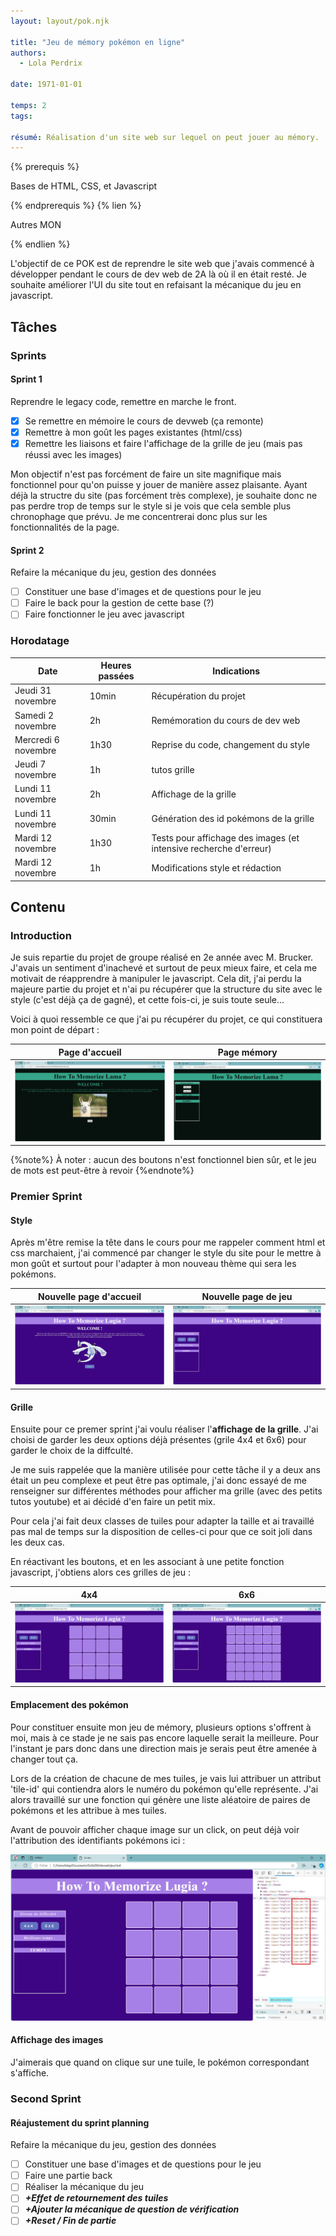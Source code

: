 ```yaml
---
layout: layout/pok.njk

title: "Jeu de mémory pokémon en ligne"
authors:
  - Lola Perdrix

date: 1971-01-01

temps: 2
tags:

résumé: Réalisation d'un site web sur lequel on peut jouer au mémory.
---
```


{% prerequis %}

Bases de HTML, CSS, et Javascript

{% endprerequis %}
{% lien %}

Autres MON

{% endlien %}

L'objectif de ce POK est de reprendre le site web que j'avais commencé à développer pendant le cours de dev web de 2A là où il en était resté. Je souhaite améliorer l'UI du site tout en refaisant la mécanique du jeu en javascript.

## Tâches

### Sprints

#### Sprint 1

Reprendre le legacy code, remettre en marche le front.

- [x] Se remettre en mémoire le cours de devweb (ça remonte)
- [x] Remettre à mon goût les pages existantes (html/css)
- [x] Remettre les liaisons et faire l'affichage de la grille de jeu (mais pas réussi avec les images)

Mon objectif n'est pas forcément de faire un site magnifique mais fonctionnel pour qu'on puisse y jouer de manière assez plaisante. Ayant déjà la structre du site (pas forcément très complexe), je souhaite donc ne pas perdre trop de temps sur le style si je vois que cela semble plus chronophage que prévu. Je me concentrerai donc plus sur les fonctionnalités de la page.

#### Sprint 2

Refaire la mécanique du jeu, gestion des données

- [ ] Constituer une base d'images et de questions pour le jeu
- [ ] Faire le back pour la gestion de cette base (?)
- [ ] Faire fonctionner le jeu avec javascript

### Horodatage

| Date | Heures passées | Indications |
|----|-----|-----|
| Jeudi 31 novembre | 10min | Récupération du projet |
| Samedi 2 novembre | 2h | Remémoration du cours de dev web |
| Mercredi 6 novembre  | 1h30  | Reprise du code, changement du style |
| Jeudi 7 novembre  | 1h | tutos grille |
| Lundi 11 novembre | 2h | Affichage de la grille |
| Lundi 11 novembre | 30min| Génération des id pokémons de la grille |
| Mardi 12 novembre | 1h30 | Tests pour affichage des images (et intensive recherche d'erreur)|
| Mardi 12 novembre | 1h | Modifications style et rédaction |

## Contenu

### Introduction

Je suis repartie du projet de groupe réalisé en 2e année avec M. Brucker. J'avais un sentiment d'inachevé et surtout de peux mieux faire, et cela me motivait de réapprendre à manipuler le javascript. Cela dit, j'ai perdu la majeure partie du projet et n'ai pu récupérer que la structure du site avec le style (c'est déjà ça de gagné), et cette fois-ci, je suis toute seule...

Voici à quoi ressemble ce que j'ai pu récupérer du projet, ce qui constituera mon point de départ :

| Page d'accueil | Page mémory |
|----------------|-------------|
| ![site](html_depart.jpg) | ![site](jeu_depart.jpg) |

{%note%}
À noter : aucun des boutons n'est fonctionnel bien sûr, et le jeu de mots est peut-être à revoir
{%endnote%}

### Premier Sprint

#### Style

Après m'être remise la tête dans le cours pour me rappeler comment html et css marchaient, j'ai commencé par changer le style du site pour le mettre à mon goût et surtout pour l'adapter à mon nouveau thème qui sera les pokémons.

| Nouvelle page d'accueil | Nouvelle page de jeu |
|----------------|-------------|
| ![style](accueil_style.jpg) | ![style](jeu_style.jpg) |

#### Grille

Ensuite pour ce premer sprint j'ai voulu réaliser l'**affichage de la grille**. J'ai choisi de garder les deux options déjà présentes (grile 4x4 et 6x6) pour garder le choix de la diffculté.

Je me suis rappelée que la manière utilisée pour cette tâche il y a deux ans était un peu complexe et peut être pas optimale, j'ai donc essayé de me renseigner sur différentes méthodes pour afficher ma grille (avec des petits tutos youtube) et ai décidé d'en faire un petit mix.

Pour cela j'ai fait deux classes de tuiles pour adapter la taille et ai travaillé pas mal de temps sur la disposition de celles-ci pour que ce soit joli dans les deux cas.

En réactivant les boutons, et en les associant à une petite fonction javascript, j'obtiens alors ces grilles de jeu :

| 4x4 | 6x6 |
|----------------|-------------|
| ![style](4x4.jpg) | ![style](6x6.jpg) |

#### Emplacement des pokémon

Pour constituer ensuite mon jeu de mémory, plusieurs options s'offrent à moi, mais à ce stade je ne sais pas encore laquelle serait la meilleure. Pour l'instant je pars donc dans une direction mais je serais peut être amenée à changer tout ça.

Lors de la création de chacune de mes tuiles, je vais lui attribuer un attribut 'tile-id' qui contiendra alors le numéro du pokémon qu'elle représente.
J'ai alors travaillé sur une fonction qui génère une liste aléatoire de paires de pokémons et les attribue à mes tuiles.

Avant de pouvoir afficher chaque image sur un click, on peut déjà voir l'attribution des identifiants pokémons ici :

![image](tile-id.jpg)

#### Affichage des images

J'aimerais que quand on clique sur une tuile, le pokémon correspondant s'affiche.

### Second Sprint

#### Réajustement du sprint planning

Refaire la mécanique du jeu, gestion des données

- [ ] Constituer une base d'images et de questions pour le jeu
- [ ] Faire une partie back
- [ ] Réaliser la mécanique du jeu
- [ ] ***+Effet de retournement des tuiles***
- [ ] ***+Ajouter la mécanique de question de vérification***
- [ ] ***+Reset / Fin de partie***
